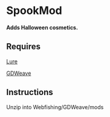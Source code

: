 # SpookMod

**Adds Halloween cosmetics.**

## Requires

[Lure](https://github.com/Sulayre/WebfishingLure) 

[GDWeave](https://github.com/NotNite/GDWeave/tree/main)

## Instructions

Unzip into Webfishing/GDWeave/mods
